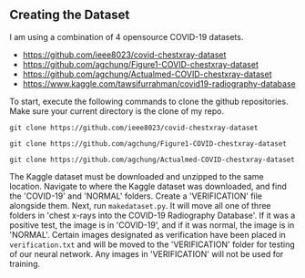 ## Creating the Dataset

I am using a combination of 4 opensource COVID-19 datasets.

- https://github.com/ieee8023/covid-chestxray-dataset
- https://github.com/agchung/Figure1-COVID-chestxray-dataset
- https://github.com/agchung/Actualmed-COVID-chestxray-dataset
- https://www.kaggle.com/tawsifurrahman/covid19-radiography-database

To start, execute the following commands to clone the github repositories. Make sure your current directory is the clone of my repo.

`git clone https://github.com/ieee8023/covid-chestxray-dataset`

`git clone https://github.com/agchung/Figure1-COVID-chestxray-dataset`

`git clone https://github.com/agchung/Actualmed-COVID-chestxray-dataset`

The Kaggle dataset must be downloaded and unzipped to the same location. Navigate to where the Kaggle dataset was downloaded, and find the 'COVID-19' and 'NORMAL' folders. Create a 'VERIFICATION' file alongside them.
Next, run `makedataset.py`. It will move all one of three folders in 'chest x-rays into the COVID-19 Radiography Database'. If it was a positive test, the image is in 'COVID-19', and if it was normal, the image is in 'NORMAL'. Certain images designated as verification have been placed in `verification.txt` and will be moved to the 'VERIFICATION' folder for testing of our neural network. Any images in 'VERIFICATION' will not be used for training.
